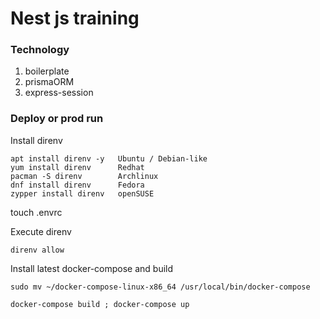 # Nest js training

### Technology 

1) boilerplate
2) prismaORM
3) express-session

### Deploy or prod run

Install direnv

```
apt install direnv -y   Ubuntu / Debian-like  
yum install direnv      Redhat  
pacman -S direnv        Archlinux  
dnf install direnv      Fedora  
zypper install direnv   openSUSE  
```

touch .envrc


Execute direnv

``` direnv allow ```  

Install latest docker-compose and build  

``` sudo mv ~/docker-compose-linux-x86_64 /usr/local/bin/docker-compose ```  

``` docker-compose build ; docker-compose up  ```  
